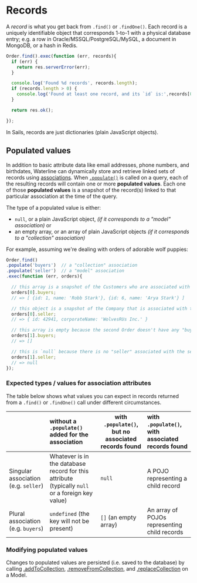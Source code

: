 # Records

A _record_ is what you get back from `.find()` or `.findOne()`.  Each record is a uniquely identifiable object that corresponds 1-to-1 with a physical database entry; e.g. a row in Oracle/MSSQL/PostgreSQL/MySQL, a document in MongoDB, or a hash in Redis.

```js
Order.find().exec(function (err, records){
  if (err) {
    return res.serverError(err);
  }

  console.log('Found %d records', records.length);
  if (records.length > 0) {
    console.log('Found at least one record, and its `id` is:',records[0].id);
  }

  return res.ok();

});
```

In Sails, records are just dictionaries (plain JavaScript objects).


## Populated values

In addition to basic attribute data like email addresses, phone numbers, and birthdates, Waterline can dynamically store and retrieve linked sets of records using [associations](http://sailsjs.com/documentation/concepts/models-and-orm/associations).  When [`.populate()`](http://sailsjs.com/documentation/reference/waterline/queries/populate.html) is called on a query, each of the resulting records will contain one or more **populated values**.  Each one of those **populated values** is a snapshot of the record(s) linked to that particular association at the time of the query.

The type of a populated value is either:

+ `null`, or a plain JavaScript object,  _(if it corresponds to a "model" association)_ or
+ an empty array, or an array of plain JavaScript objects _(if it corresponds to a "collection" association)_



For example, assuming we're dealing with orders of adorable wolf puppies:

```js
Order.find()
.populate('buyers')  // a "collection" association
.populate('seller')  // a "model" association
.exec(function (err, orders){

  // this array is a snapshot of the Customers who are associated with the first Order as "buyers"
  orders[0].buyers;
  // => [ {id: 1, name: 'Robb Stark'}, {id: 6, name: 'Arya Stark'} ]

  // this object is a snapshot of the Company that is associated with the first Order as the "seller"
  orders[0].seller;
  // => { id: 42941, corporateName: 'WolvesRUs Inc.' }

  // this array is empty because the second Order doesn't have any "buyers"
  orders[1].buyers;
  // => []

  // this is `null` because there is no "seller" associated with the second Order
  orders[1].seller;
  // => null
});
```

### Expected types / values for association attributes

The table below shows what values you can expect in records returned from a `.find()` or `.findOne()` call under different circumstances.  

| &nbsp; |  without a `.populate()` added for the association | with `.populate()`, but no associated records found | with `.populate()`, with associated records found
|:--- |:--- | --- |:--- |
| Singular association (e.g. `seller`) | Whatever is in the database record for this attribute (typically `null` or a foreign key value) | `null` | A POJO representing a child record |
| Plural association (e.g. `buyers`) |  `undefined` (the key will not be present) | `[]` (an empty array) | An array of POJOs representing child records


### Modifying populated values

Changes to populated values are persisted (i.e. saved to the database) by calling [.addToCollection](http://sailsjs.com/documentation/reference/waterline/models/add-to-collection), [.removeFromCollection](http://sailsjs.com/documentation/reference/waterline/models/remove-from-collection), and [.replaceCollection](http://sailsjs.com/documentation/reference/waterline/models/replace-collection) on a Model.


<docmeta name="displayName" value="Records">
